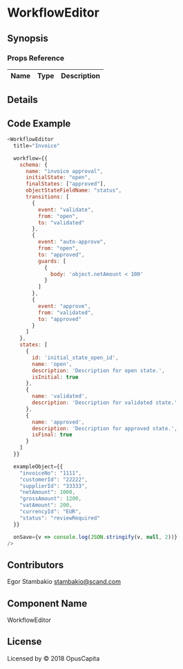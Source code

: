 # WorkflowEditor

## Synopsis


### Props Reference

| Name                           | Type                     | Description                                                                                             |
| ------------------------------ | :----------------------  | -----------------------------------------------------------                                             |

## Details

## Code Example

```js
<WorkflowEditor
  title="Invoice"

  workflow={{
    schema: {
      name: "invoice approval",
      initialState: "open",
      finalStates: ["approved"],
      objectStateFieldName: "status",
      transitions: [
        {
          event: "validate",
          from: "open",
          to: "validated"
        },
        {
          event: "auto-approve",
          from: "open",
          to: "approved",
          guards: [
            {
              body: 'object.netAmount < 100'
            }
          ]
        },
        {
          event: "approve",
          from: "validated",
          to: "approved"
        }
      ]
    },
    states: [
      {
        id: 'initial_state_open_id',
        name: 'open',
        description: 'Description for open state.',
        isInitial: true
      },
      {
        name: 'validated',
        description: 'Description for validated state.'
      },
      {
        name: 'approved',
        description: 'Description for approved state.',
        isFinal: true
      }
    ]
  }}

  exampleObject={{
    "invoiceNo": "1111",
    "customerId": "22222",
    "supplierId": "33333",
    "netAmount": 1000,
    "grossAmount": 1200,
    "vatAmount": 200,
    "currencyId": "EUR",
    "status": "reviewRequired"
  }}

  onSave={v => console.log(JSON.stringify(v, null, 2))}
/>
```

## Contributors

Egor Stambakio <stambakio@scand.com>

## Component Name

WorkflowEditor

## License

Licensed by © 2018 OpusCapita